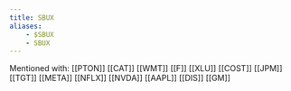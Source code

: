 ```yaml
---
title: SBUX
aliases:
    - $SBUX
    - SBUX
---
```


Mentioned with:
[[PTON]]
[[CAT]]
[[WMT]]
[[F]]
[[XLU]]
[[COST]]
[[JPM]]
[[TGT]]
[[META]]
[[NFLX]]
[[NVDA]]
[[AAPL]]
[[DIS]]
[[GM]]


